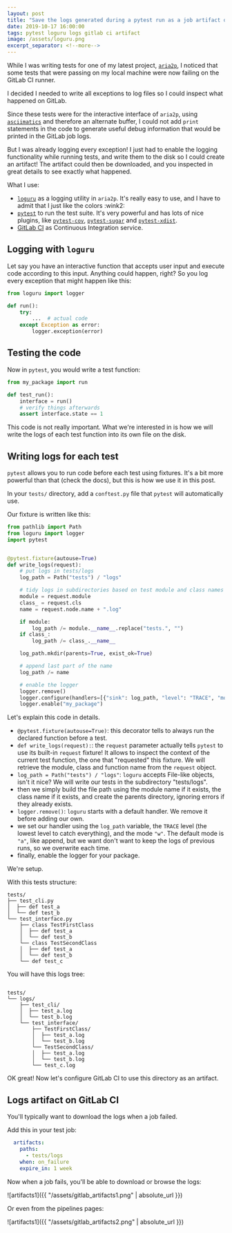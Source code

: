 ```yaml
---
layout: post
title: "Save the logs generated during a pytest run as a job artifact on GitLab CI"
date: 2019-10-17 16:00:00
tags: pytest loguru logs gitlab ci artifact
image: /assets/loguru.png
excerpt_separator: <!--more-->
---
```


While I was writing tests for one of my latest project,
[`aria2p`](https://github.com/pawamoy/aria2p),
I noticed that some tests that were passing on my local machine
were now failing on the GitLab CI runner.

I decided I needed to write all exceptions to log files so
I could inspect what happened on GitLab.
<!--more-->

Since these tests were for the interactive interface of `aria2p`,
using [`asciimatics`](https://github.com/peterbrittain/asciimatics)
and therefore an alternate buffer,
I could not add `print` statements in the code to generate useful
debug information that would be printed in the GitLab
job logs.

But I was already logging every exception!
I just had to enable the logging functionality while running tests,
and write them to the disk so I could create an artifact!
The artifact could then be downloaded,
and you inspected in great details to see exactly what happened.

What I use:

- [`loguru`](https://github.com/Delgan/loguru) as a logging
  utility in `aria2p`. It's really easy to use, and I have to admit
  that I just like the colors :wink2:
- [`pytest`](https://github.com/pytest-dev/pytest/) to run the test suite.
  It's very powerful and has lots of nice plugins, like
  [`pytest-cov`](https://github.com/pytest-dev/pytest-cov),
  [`pytest-sugar`](http://pivotfinland.com/pytest-sugar/) and
  [`pytest-xdist`](https://github.com/pytest-dev/pytest-xdist).
- [GitLab CI](https://docs.gitlab.com/ee/ci/) as Continuous Integration service.

## Logging with `loguru`
Let say you have an interactive function that accepts user input
and execute code according to this input. Anything could happen,
right? So you log every exception that might happen like this:

```python
from loguru import logger

def run():
    try:
        ...  # actual code
    except Exception as error:
        logger.exception(error)
```

## Testing the code
Now in `pytest`, you would write a test function:

```python
from my_package import run

def test_run():
    interface = run()
    # verify things afterwards
    assert interface.state == 1
```

This code is not really important.
What we're interested in is how we will write the logs
of each test function into its own file on the disk.

## Writing logs for each test
`pytest` allows you to run code before each test using
fixtures. It's a bit more powerful than that (check the docs),
but this is how we use it in this post.

In your `tests/` directory, add a `conftest.py` file that `pytest`
will automatically use.

Our fixture is written like this:

```python
from pathlib import Path
from loguru import logger
import pytest


@pytest.fixture(autouse=True)
def write_logs(request):
    # put logs in tests/logs
    log_path = Path("tests") / "logs"

    # tidy logs in subdirectories based on test module and class names
    module = request.module
    class_ = request.cls
    name = request.node.name + ".log"

    if module:
        log_path /= module.__name__.replace("tests.", "")
    if class_:
        log_path /= class_.__name__

    log_path.mkdir(parents=True, exist_ok=True)

    # append last part of the name
    log_path /= name

    # enable the logger
    logger.remove()
    logger.configure(handlers=[{"sink": log_path, "level": "TRACE", "mode": "w"}])
    logger.enable("my_package")
```

Let's explain this code in details.
- `@pytest.fixture(autouse=True)`: this decorator tells to always run
  the declared function before a test.
- `def write_logs(request):`: the `request` parameter actually tells
  `pytest` to use its built-in `request` fixture!
  It allows to inspect the context of the current test function,
  the one that "requested" this fixture. We will retrieve the module,
  class and function name from the `request` object.
- `log_path = Path("tests") / "logs"`: `loguru` accepts File-like objects,
  isn't it nice? We will write our tests in the subdirectory "tests/logs".
- then we simply build the file path using the module name if it exists,
  the class name if it exists, and create the parents directory, ignoring
  errors if they already exists.
- `logger.remove()`: `loguru` starts with a default handler. We remove it
  before adding our own.
- we set our handler using the `log_path` variable, the `TRACE` level
  (the lowest level to catch everything), and the mode `"w"`.
  The default mode is `"a"`, like append, but we want don't want to keep
  the logs of previous runs, so we overwrite each time.
- finally, enable the logger for your package.

We're setup.

With this tests structure:

```
tests/
├── test_cli.py
│  ├── def test_a
│  └── def test_b
└── test_interface.py
    ├── class TestFirstClass
    │  ├── def test_a
    │  └── def test_b
    └── class TestSecondClass
    │  ├── def test_a
    │  └── def test_b
    └── def test_c
```

You will have this logs tree:

```

tests/
└── logs/
    ├── test_cli/
    │  ├── test_a.log
    │  └── test_b.log
    └── test_interface/
        ├── TestFirstClass/
        │  ├── test_a.log
        │  └── test_b.log
        └── TestSecondClass/
        │  ├── test_a.log
        │  └── test_b.log
        └── test_c.log
```

OK great! Now let's configure GitLab CI to use this directory
as an artifact.

## Logs artifact on GitLab CI
You'll typically want to download the logs when a job failed.

Add this in your test job:

```yaml
  artifacts:
    paths:
      - tests/logs
    when: on_failure
    expire_in: 1 week
```

Now when a job fails, you'll be able to download or browse the logs:

![artifacts1]({{ "/assets/gitlab_artifacts1.png" | absolute_url }})

Or even from the pipelines pages:

![artifacts1]({{ "/assets/gitlab_artifacts2.png" | absolute_url }})
